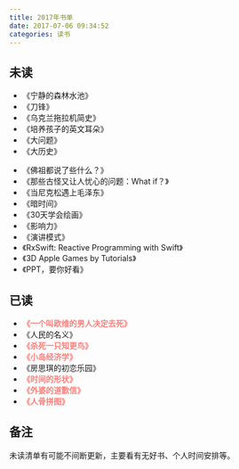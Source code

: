 ```yaml
---
title: 2017年书单
date: 2017-07-06 09:34:52
categories: 读书
---
```


## 未读

- 《宁静的森林水池》
- 《刀锋》
- 《乌克兰拖拉机简史》
- 《培养孩子的英文耳朵》
- 《大问题》
- 《大历史》
<!-- more -->
- 《佛祖都说了些什么？》
- 《那些古怪又让人忧心的问题：What if？》
- 《当尼克松遇上毛泽东》
- 《暗时间》
- 《30天学会绘画》
- 《影响力》
- 《演讲模式》
- 《RxSwift: Reactive Programming with Swift》
- 《3D Apple Games by Tutorials》
- 《PPT，要你好看》


## 已读

- **<span style="color: #FF7E79">《一个叫欧维的男人决定去死》</span>**
- 《人民的名义》
- **<span style="color: #FF7E79">《杀死一只知更鸟》</span>**
- **<span style="color: #FF7E79">《小岛经济学》</span>**
- 《房思琪的初恋乐园》
- **<span style="color: #FF7E79">《时间的形状》</span>**
- **<span style="color: #FF7E79">《外婆的道歉信》</span>**
- **<span style="color: #FF7E79">《人骨拼图》</span>**

## 备注

未读清单有可能不间断更新，主要看有无好书、个人时间安排等。
